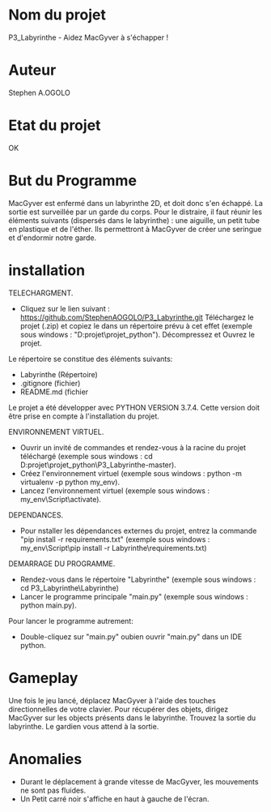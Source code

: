 # Nom du projet
P3_Labyrinthe - Aidez MacGyver à s'échapper !

# Auteur
Stephen A.OGOLO

# Etat du projet
OK

# But du Programme
MacGyver est enfermé dans un labyrinthe 2D, et doit donc s'en échappé. 
La sortie est surveillée par un garde du corps.
Pour le distraire, il faut réunir les éléments suivants (dispersés dans le labyrinthe) :
une aiguille, un petit tube en plastique et de l'éther. 
Ils permettront à MacGyver de créer une seringue et d'endormir notre garde.

# installation
TELECHARGMENT.
- Cliquez sur le lien suivant : https://github.com/StephenAOGOLO/P3_Labyrinthe.git
Téléchargez le projet (.zip) et copiez le dans un répertoire prévu à cet effet (exemple sous windows : "D:projet\projet_python\").
Décompressez et Ouvrez le projet.

Le répertoire se constitue des éléments suivants:
- Labyrinthe (Répertoire)
- .gitignore (fichier)
- README.md (fichier


Le projet a été développer avec PYTHON VERSION 3.7.4.
Cette version doit être prise en compte à l'installation du projet.

ENVIRONNEMENT VIRTUEL.
- Ouvrir un invité de commandes et rendez-vous à la racine du projet téléchargé (exemple sous windows : cd D:projet\projet_python\P3_Labyrinthe-master).
- Créez l'environnement virtuel (exemple sous windows : python -m virtualenv -p python my_env).
- Lancez l'environnement virtuel (exemple sous windows : my_env\Script\activate).

DEPENDANCES.
- Pour nstaller les dépendances externes du projet, entrez la commande "pip install -r requirements.txt" (exemple sous windows : my_env\Script\pip install -r Labyrinthe\requirements.txt)

DEMARRAGE DU PROGRAMME.
- Rendez-vous dans le répertoire "Labyrinthe" (exemple sous windows : cd P3_Labyrinthe\Labyrinthe)
- Lancer le programme principale "main.py" (exemple sous windows : python main.py). 

Pour lancer le programme autrement:
- Double-cliquez sur "main.py" oubien ouvrir "main.py" dans un IDE python.

# Gameplay
Une fois le jeu lancé, déplacez MacGyver à l'aide des touches directionnelles de votre clavier.
Pour récupérer des objets, dirigez MacGyver sur les objects présents dans le labyrinthe.
Trouvez la sortie du labyrinthe. Le gardien vous attend à la sortie.

# Anomalies
- Durant le déplacement à grande vitesse de MacGyver, les mouvements ne sont pas fluides.
- Un Petit carré noir s'affiche en haut à gauche de l'écran.


